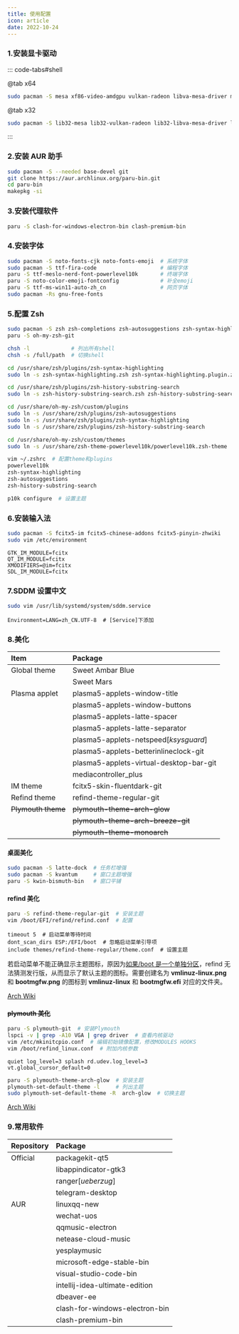 ```yaml
---
title: 使用配置
icon: article
date: 2022-10-24
---
```


### 1.安装显卡驱动

::: code-tabs#shell

@tab x64

```bash
sudo pacman -S mesa xf86-video-amdgpu vulkan-radeon libva-mesa-driver mesa-vdpau
```

@tab x32

```bash
sudo pacman -S lib32-mesa lib32-vulkan-radeon lib32-libva-mesa-driver lib32-mesa-vdpau
```

:::

### 2.安装 AUR 助手

```bash
sudo pacman -S --needed base-devel git
git clone https://aur.archlinux.org/paru-bin.git
cd paru-bin
makepkg -si
```

### 3.安装代理软件

```bash
paru -S clash-for-windows-electron-bin clash-premium-bin
```

### 4.安装字体

```bash
sudo pacman -S noto-fonts-cjk noto-fonts-emoji  # 系统字体
sudo pacman -S ttf-fira-code                    # 编程字体
paru -S ttf-meslo-nerd-font-powerlevel10k       # 终端字体
paru -S noto-color-emoji-fontconfig             # 补全emoji
paru -S ttf-ms-win11-auto-zh_cn                 # 网页字体
sudo pacman -Rs gnu-free-fonts
```

### 5.配置 Zsh

```bash
sudo pacman -S zsh zsh-completions zsh-autosuggestions zsh-syntax-highlightig zsh-history-substring-search zsh-theme-powerlevel10k
paru -S oh-my-zsh-git

chsh -l             # 列出所有shell
chsh -s /full/path  # 切换shell

cd /usr/share/zsh/plugins/zsh-syntax-highlighting
sudo ln -s zsh-syntax-highlighting.zsh zsh-syntax-highlighting.plugin.zsh

cd /usr/share/zsh/plugins/zsh-history-substring-search
sudo ln -s zsh-history-substring-search.zsh zsh-history-substring-search.pluin.zsh

cd /usr/share/oh-my-zsh/custom/plugins
sudo ln -s /usr/share/zsh/plugins/zsh-autosuggestions
sudo ln -s /usr/share/zsh/plugins/zsh-syntax-highlighting
sudo ln -s /usr/share/zsh/plugins/zsh-history-substring-search

cd /usr/share/oh-my-zsh/custom/themes
sudo ln -s /usr/share/zsh-theme-powerlevel10k/powerlevel10k.zsh-theme

vim ~/.zshrc  # 配置theme和plugins
powerlevel10k
zsh-syntax-highlighting
zsh-autosuggestions
zsh-history-substring-search

p10k configure  # 设置主题
```

### 6.安装输入法

```bash
sudo pacman -S fcitx5-im fcitx5-chinese-addons fcitx5-pinyin-zhwiki
sudo vim /etc/environment
```

```
GTK_IM_MODULE=fcitx
QT_IM_MODULE=fcitx
XMODIFIERS=@im=fcitx
SDL_IM_MODULE=fcitx
```

### 7.SDDM 设置中文

```bash
sudo vim /usr/lib/systemd/system/sddm.service
```

```
Environment=LANG=zh_CN.UTF-8  # [Service]下添加
```

### 8.美化

| Item               | Package                                 |
| :----------------- | :-------------------------------------- |
| Global theme       | Sweet Ambar Blue                        |
|                    | Sweet Mars                              |
| Plasma applet      | plasma5-applets-window-title            |
|                    | plasma5-applets-window-buttons          |
|                    | plasma5-applets-latte-spacer            |
|                    | plasma5-applets-latte-separator         |
|                    | plasma5-applets-netspeed[_ksysguard_]   |
|                    | plasma5-applets-betterinlineclock-git   |
|                    | plasma5-applets-virtual-desktop-bar-git |
|                    | mediacontroller_plus                    |
| IM theme           | fcitx5-skin-fluentdark-git              |
| Refind theme       | refind-theme-regular-git                |
| ~~Plymouth theme~~ | ~~plymouth-theme-arch-glow~~            |
|                    | ~~plymouth-theme-arch-breeze-git~~      |
|                    | ~~plymouth-theme-monoarch~~             |

#### 桌面美化

```bash
sudo pacman -S latte-dock  # 任务栏增强
sudo pacman -S kvantum     # 窗口主题增强
paru -S kwin-bismuth-bin   # 窗口平铺
```

#### refind 美化

```bash
paru -S refind-theme-regular-git  # 安装主题
vim /boot/EFI/refind/refind.conf  # 配置
```

```
timeout 5  # 启动菜单等待时间
dont_scan_dirs ESP:/EFI/boot  # 忽略启动菜单引导项
include themes/refind-theme-regular/theme.conf  # 设置主题
```

若启动菜单不能正确显示主题图标，原因为[如果/boot 是一个单独分区](https://wiki.archlinux.org/title/REFInd#For_kernels_automatically_detected_by_rEFInd)，refind 无法猜测发行版，从而显示了默认主题的图标。需要创建名为 **vmlinuz-linux.png** 和 **bootmgfw.png** 的图标到 **vmlinuz-linux** 和 **bootmgfw.efi** 对应的文件夹。

[Arch Wiki](https://wiki.archlinux.org/title/REFInd)

#### ~~plymouth 美化~~

```bash
paru -S plymouth-git  # 安装Plymouth
lspci -v | grep -A10 VGA | grep driver  # 查看内核驱动
vim /etc/mkinitcpio.conf  # 编辑初始镜像配置，修改MODULES HOOKS
vim /boot/refind_linux.conf  # 附加内核参数
```

```
quiet log_level=3 splash rd.udev.log_level=3 vt.global_cursor_default=0
```

```bash
paru -S plymouth-theme-arch-glow  # 安装主题
plymouth-set-default-theme -l     # 列出主题
sudo plymouth-set-default-theme -R  arch-glow  # 切换主题
```

[Arch Wiki](https://wiki.archlinux.org/title/Plymouth)

### 9.常用软件

| Repository | Package                        |
| :--------- | :----------------------------- |
| Official   | packagekit-qt5                 |
|            | libappindicator-gtk3           |
|            | ranger[_ueberzug_]             |
|            | telegram-desktop               |
| AUR        | linuxqq-new                    |
|            | wechat-uos                     |
|            | qqmusic-electron               |
|            | netease-cloud-music            |
|            | yesplaymusic                   |
|            | microsoft-edge-stable-bin      |
|            | visual-studio-code-bin         |
|            | intellij-idea-ultimate-edition |
|            | dbeaver-ee                     |
|            | clash-for-windows-electron-bin |
|            | clash-premium-bin              |
